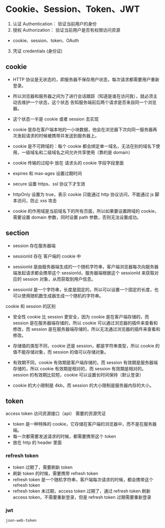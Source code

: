 # Cookie、Session、Token、JWT

1. 认证 Authentication： 验证当前用户的身份
2. 授权 Authorization： 验证当前用户是否有权限访问资源

- cookie、session、token、OAuth

3. 凭证 credentials (身份证)

## cookie

- HTTP 协议是无状态的，即服务器不保存用户状态，每次请求都需要用户重新登录。
- 所以浏览器和服务器之间为了进行会话跟踪（知道是谁在访问我），就必须主动去维护一个状态，这个状态 告知服务端前后两个请求是否来自同一个浏览器。
- 这个状态一半是 cookie 或者 session 去实现

- cookie 是存在客户端本地的一小块数据，他会在浏览器下次向同一服务器再次发起请求的时候被携带并发送到服务器上。

- cookie 是不可跨域的：每个 cookie 都会绑定单一域名，无法在别的域名下使用，一级域名和二级域名之间允许共享使用（靠的是 domain）

- cookie 传输的过程中 放在 请求头的 cookie 字段字段里面
- expires 和 max-ages 设置过期时间
- secure 设置 https、ssl 协议下才生效
- httpOnly 设置为 true，表示 cookie 只能通过 http 协议访问，不能通过 js 脚本访问，防止 xss 攻击
- cookie 的作用域是当前域名下的所有页面，所以如果要设置跨域的 cookie，需要设置 domain 参数，同时设置 path 参数，否则无法设置成功。

## section

- session 存在服务器端
- sessionId 存在 客户端的 cookie 中

- sessionId 是由服务器端生成的一个随机字符串，客户端浏览器每次向服务器端发起请求都会携带这个 sessionId，服务器端根据这个 sessionId 来获取对应的 session 对象，从而获取到用户信息。
- sessionId 是一个字符串，长度是固定的，所以可以设置一个固定的长度，也可以使用随机数生成器生成一个随机的字符串。

cookie 和 session 的区别

- 安全性 cookie 比 session 更安全，因为 cookie 是在客户端存储的，而 session 是在服务器端存储的，所以 cookie 可以通过浏览器的插件来查看和修改，而 session 是在服务器端存储的，所以无法通过浏览器的插件来查看和修改。
- 存储值的类型不同，cookie 还是 session，都是字符串类型，所以 cookie 的值不能存储对象，而 session 的值可以存储对象。

- 有效期不同，cookie 有效期是客户端存储的，而 session 有效期是服务器端存储的，所以 cookie 有效期是相对的，而 session 有效期是相对的。session 的有效期比较短，cookie 可以设置长时间保持（默认登录）
- cookie 的大小限制是 4kb，而 session 的大小限制是服务器内存的大小。

## token

access token 访问资源接口（api） 需要的资源凭证

- token 是一种特殊的 cookie，它存储在客户端的浏览器中，而不是在服务器端。
- 每一次都需要发送请求的时候，都需要携带这个 token
- 放在 http 的 header 里面

### refresh token

- token 过期了，需要刷新 token
- 刷新 token 的时候，需要携带 refresh token
- refresh token 是一个随机字符串，客户端每次请求的时候，都会携带这个 refresh token
- refresh token 未过期，access token 过期了，通过 refresh token 刷新 access token，不需要重新登录，但是 refresh token 过期需要重新登录

### jwt

`json-web-token`
